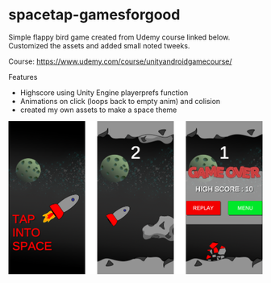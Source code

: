 # spacetap-gamesforgood
Simple flappy bird game created from Udemy course linked below. Customized the assets and added small noted tweeks.

Course: https://www.udemy.com/course/unityandroidgamecourse/

Features
- Highscore using Unity Engine playerprefs function
- Animations on click (loops back to empty anim) and colision
- created my own assets to make a space theme

![Spacetap screenshot](https://github.com/desrocm/spacetap-gamesforgood/blob/master/spacetap-screenshot.png?raw=true)

